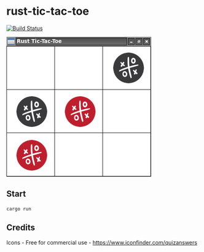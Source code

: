 # rust-tic-tac-toe

[![Build Status](https://travis-ci.org/jean553/rust-tic-tac-toe.svg?branch=master)](https://travis-ci.org/jean553/rust-tic-tac-toe)

![Image 1](screenshot.png)

## Start

```
cargo run
```

## Credits

Icons - Free for commercial use - https://www.iconfinder.com/quizanswers
